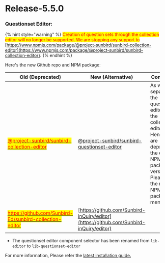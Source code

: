# Release-5.5.0

### Questionset Editor:

{% hint style="warning" %}
<mark style="color:red;">Creation of question sets through the collection editor will no longer be supported. We are stopping any support to</mark> [https://www.npmjs.com/package/@project-sunbird/sunbird-collection-editor](https://www.npmjs.com/package/@project-sunbird/sunbird-collection-editor).
{% endhint %}

Here's the new Github repo and NPM package:

| Old (Deprecated)                                                                                                                                                                                                       | New (Alternative)                                                                                                        | Comments                                                                                                                                                                   |
| ---------------------------------------------------------------------------------------------------------------------------------------------------------------------------------------------------------------------- | ------------------------------------------------------------------------------------------------------------------------ | -------------------------------------------------------------------------------------------------------------------------------------------------------------------------- |
| <mark style="color:red;"></mark>[<mark style="color:red;">@project-sunbird/sunbird-collection-editor</mark>](https://www.npmjs.com/package/@project-sunbird/sunbird-collection-editor)<mark style="color:red;"></mark> | [@project-sunbird/sunbird-questionset-editor](https://www.npmjs.com/package/@project-sunbird/sunbird-questionset-editor) | As we have separated the questionset editor from the collection editor. Hence we are deprecating the old NPM package version. Please use the new NPM package as mentioned. |
| <mark style="color:red;"></mark>[<mark style="color:red;">https://github.com/Sunbird-Ed/sunbird-collection-editor</mark>](https://github.com/Sunbird-Ed/sunbird-collection-editor)<mark style="color:red;"></mark>     | [https://github.com/Sunbird-inQuiry/editor](https://github.com/Sunbird-inQuiry/editor)                                   |                                                                                                                                                                            |

* The questionset editor component selector has been renamed from `lib-editor` to `lib-questionset-editor`

For more information, Please refer the [latest installation guide.](../developer-installation/question-set-editor/installation/)
